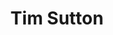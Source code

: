 ---
avatar: /images/people/tim-sutton.jpg
avatar_small: /images/people/tim-sutton-small.jpg
bio: Demo bio can be multiline.
homepage: https://kartoza.com
instagram: null
linkedin: null
title: Tim Sutton
twitter: https://twitter.com/timlinux
type: guest
username: timlinux
youtube: null
draft: "true"
---